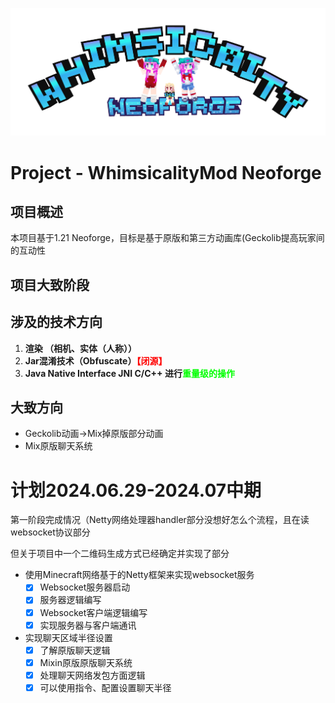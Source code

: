 ![Whimsicality Minecraft Mod](https://github.com/3944Realms/R39_s_Whimsy_NeoForgeModProject/blob/neoforge-1.21.X-develop/src/main/resources/whimsicalityLogo.png?raw=true)
# Project - WhimsicalityMod Neoforge

## 项目概述

本项目基于1.21 Neoforge，目标是基于原版和第三方动画库(Geckolib提高玩家间的互动性

## 项目大致阶段

## 涉及的技术方向

1. **渲染 （相机、实体（人称））**
2. **Jar混淆技术（Obfuscate）<font color="#ff0000">【闭源】</font>**
3. **Java Native Interface JNI C/C++ 进行<font color="#00ff00">重量级的操作</font>**

## 大致方向

* Geckolib动画->Mix掉原版部分动画
* Mix原版聊天系统

# 计划2024.06.29-2024.07中期

第一阶段完成情况（Netty网络处理器handler部分没想好怎么个流程，且在读websocket协议部分

但关于项目中一个二维码生成方式已经确定并实现了部分



* 使用Minecraft网络基于的Netty框架来实现websocket服务
  - [x] Websocket服务器启动
  - [x] 服务器逻辑编写
  - [x] Websocket客户端逻辑编写
  - [x] 实现服务器与客户端通讯
* 实现聊天区域半径设置
  - [x] 了解原版聊天逻辑
  - [x] Mixin原版原版聊天系统
  - [x] 处理聊天网络发包方面逻辑
  - [x] 可以使用指令、配置设置聊天半径
